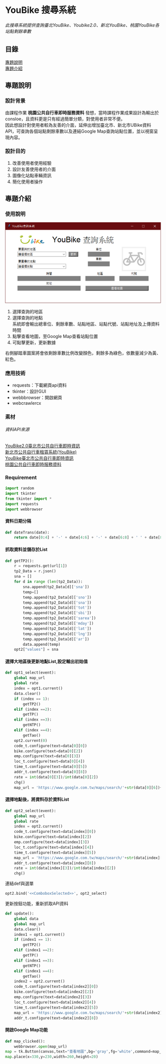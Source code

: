 # YouBike 搜尋系統

###### 此搜尋系統提供查詢臺北YouBike、Youbike2.0、新北YouBike、桃園YouBike各站點剩餘車數


## 目錄
[專題說明]()  
[專題介紹]()


## 專題說明

### 設計背景

由課程作業 **桃園公共自行車即時服務資料** 發想，當時課程作業成果設計為輸出於consloe，且資料更是只有經過簡單分類，對使用者非常不便。  
因此想設計對使用者較為友善的介面，延伸出增加臺北市、新北市UBike資料API，可查詢各個站點剩餘車數以及連結Google Map查詢站點位置，並以視窗呈現內容。

### 設計目的
1. 改善使用者使用經驗
1. 設計友善使用者的介面
1. 圖像化站點車輛資訊
1. 簡化使用者操作

## 專題介紹

### 使用說明
![使用介面](img_readme/main.png)
1. 選擇查詢的地區
2. 選擇查詢的地點  
系統即會輸出總車位、剩餘車數、站點地區、站點代號、站點地址及上傳資料時間
3. 點擊查看地圖，至Google Map查看站點位置
4. 可點擊更新，更新數據
   
右側腳踏車圖案將會依剩餘車數比例改變顏色，剩餘多為綠色，依數量減少為黃、紅色。

### 應用技術
* requests：下載網頁api資料
* tkinter：設計GUI
* webbbrowser：開啟網頁
* webcrawlercx

### 素材
###### 資料API來源


[YouBike2.0臺北市公共自行車即時資訊](https://data.gov.tw/dataset/137993)  
[新北市公共自行車租賃系統(YouBike)](https://data.ntpc.gov.tw/datasets/71CD1490-A2DF-4198-BEF1-318479775E8A)  
[YouBike臺北市公共自行車即時資訊](https://data.gov.tw/dataset/128706)  
[桃園公共自行車即時服務資料](https://data.tycg.gov.tw/opendata/datalist/datasetMeta?oid=5ca2bfc7-9ace-4719-88ae-4034b9a5a55c)


### Requirement

```py
import random
import tkinter
from tkinter import *
import requests
import webbrowser
```
#### 資料日期分隔
```py
def dateTrans(date):
    return date[0:4] + '-' + date[4:6] + '-' + date[6:8] + ' ' + date[8:10] + ':' + date[10:12] + ':' + date[12:14]
```
#### 抓取資料並儲存於List
```py
def getTP2():
    r = requests.get(url[1])
    tp2_Data = r.json()
    sna = []
    for d in range (len(tp2_Data)):
        sna.append(tp2_Data[d]['sna'])
        temp=[]
        temp.append(tp2_Data[d]['sno'])
        temp.append(tp2_Data[d]['sna'])
        temp.append(tp2_Data[d]['tot'])
        temp.append(tp2_Data[d]['sbi'])
        temp.append(tp2_Data[d]['sarea'])
        temp.append(tp2_Data[d]['mday'])
        temp.append(tp2_Data[d]['lat'])
        temp.append(tp2_Data[d]['lng'])
        temp.append(tp2_Data[d]['ar'])
        data.append(temp)
    opt2["values"] = sna
```
#### 選擇大地區後更新地點List,設定輸出初始值
```py
def opt1_select(event):
    global map_url
    global rate
    index = opt1.current()
    data.clear()
    if (index == 1):
        getTP2()
    elif (index ==2):
        getTP()
    elif (index ==3):
        getNTP()
    elif (index ==4):
        getTao()
    opt2.current(0)
    code_t.configure(text=data[0][0])
    bike.configure(text=data[0][2])
    emp.configure(text=data[0][3])
    loc_t.configure(text=data[0][4])
    time_t.configure(text=data[0][5])
    addr_t.configure(text=data[0][8])
    rate = int(data[0][3])/int(data[0][2])
    chg()
    map_url = 'https://www.google.com.tw/maps/search/'+str(data[0][6])+','+str(data[0][7])
```
#### 選擇地點後，將資料存於資料List
```py
def opt2_select(event):
    global map_url
    global rate
    index = opt2.current()
    code_t.configure(text=data[index][0])
    bike.configure(text=data[index][2])
    emp.configure(text=data[index][3])
    loc_t.configure(text=data[index][4])
    time_t.configure(text=data[index][5])
    map_url = 'https://www.google.com.tw/maps/search/'+str(data[index][6])+','+str(data[index][7])
    addr_t.configure(text=data[index][8])
    rate = int(data[index][3])/int(data[index][2])
    chg()
```
連結def與選單
```py
opt2.bind('<<ComboboxSelected>>', opt2_select)
```
更新按鈕功能，重新抓取API資料
```py
def update():
    global data
    global map_url
    data.clear()
    index1 = opt1.current()
    if (index1 == 1):
        getTP2()
    elif (index1 ==2):
        getTP()
    elif (index1 ==3):
        getNTP()
    elif (index1 ==4):
        getTao()
    index2 = opt2.current()
    code_t.configure(text=data[index2][0])
    bike.configure(text=data[index2][2])
    emp.configure(text=data[index2][3])
    loc_t.configure(text=data[index2][4])
    time_t.configure(text=data[index2][5])
    map_url = 'https://www.google.com.tw/maps/search/'+str(data[index2][6])+','+str(data[index2][7])
    addr_t.configure(text=data[index2][8])
```
#### 開啟Google Map功能
```py
def map_clicked():
    webbrowser.open(map_url)
map = tk.Button(canvas,text="查看地圖",bg='gray',fg='white',command=map_clicked)
map.place(x=330,y=230,width=260,height=20)
```
